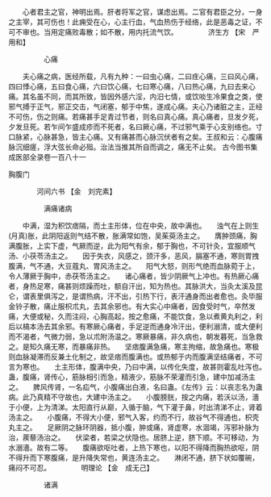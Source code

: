 <!-- { "loadSidebar": true } -->
　　心者君主之官，神明出焉。肝者将军之官，谋虑出焉。二官有君臣之分，一身之主宰，其可伤也！此痈受在心，心主行血，气血热伤于经络，此是恶毒之证，不可不审也。当用定痛败毒散；如不散，用内托流气饮。
　　　　济生方 【宋　严用和】

　　　　　心痛

　　夫心痛之病，医经所载，凡有九种：一曰虫心痛，二曰疰心痛，三曰风心痛，四曰悸心痛，五曰食心痛，六曰饮心痛，七曰寒心痛，八曰热心痛，九曰去来心痛。其名虽不同，而其所致，皆因外感六淫，内汨七情，或饮啖生冷果食之类，使邪气搏于正气，邪正交击，气闭塞，郁于中焦，遂成心痛。夫心乃诸脏之主，正经不可伤，伤之则痛。若痛甚手足青过节者，则名曰真心痛。真心痛者，旦发夕死，夕发旦死。若乍间乍盛成疹而不死者，名曰厥心痛，不过邪气乘于心支别络也。寸口脉紧，心脉甚急，皆主心痛。又有痛甚而心脉沉伏者有之矣。王叔和云：心腹痛脉沉细瘥，浮大弦长命必殂。治法当推其所自而调之，痛无不止矣。
古今图书集成医部全录卷一百八十一

胸腹门

　　　　河间六书 【金　刘完素】

　　　　　满痛诸病

　　中满，湿为积饮痞隔，而土主形体，位在中央，故中满也。　　浊气在上则生(月真)胀，此阴阳返则气结不散，胀满常如饱，吴茱萸汤主之。　　膺肿颈痛，胸满腹胀，上实下虚，气厥而逆，此为阳气有余，郁于胸也，不可针灸，宜服顺气汤、小茯苓汤主之。　　因于失衣，风感之，颈汗多，恶风，膈塞不通，寒则胃拽腹满，气不通，大豆蔻丸、胃风汤主之。　　阳气大怒，则形气绝而血脉菀于上，令人薄厥于胸中，赤茯苓汤主之。　　诸心痛者，皆少阴厥气上冲也。有热厥心痛者，身热足寒，痛甚则烦躁而吐，额自汗出，知为热也。其脉洪大，当灸太溪及昆仑，谓表里俱泻之，是谓热病，汗不出，引热下行，表汗通身而出者愈也。灸毕服金铃子散，痛止服枳朮丸，去其余邪也。有大实心中痛者，因食受时气，卒然发痛，大便或秘，久而注闷，心胸高起，按之愈痛，不能饮食，急以煮黄丸利之，利后以槁本汤去其余邪。有寒厥心痛者，手足逆而通身冷汗出，便利溺清，或大便利而不渴者，气微力弱，急以朮附汤温之。寒厥暴痛，非久病也，朝发暮死，当急救之。是知久痛无寒，而暴痛非热。　　坚痞腹满急痛，寒主拘缩，故急痛也。寒极则血脉凝滞而反兼土化制之，故坚痞而腹满也。或热郁于内而腹满坚结痛者，不可言为寒也。　　土主形体，腹满中央，乃曰中满，以传化失度，故甚则霍乱吐泻也。　　蛊，腹痛，肾传心，筋脉相引而急，精液少，筋脉不荣灌而引急，建中加减汤主之。　　脾风传肾，一名疝气，小腹痛出白液，名曰蛊。《左传》云：以丧志名为蛊病。此乃真精不守故也，大建中汤主之。　　小腹膀胱，按之内痛，若沃以汤，濇于小便，上为清涕。太阳直行从巅，入循于脑，气下灌于鼻，时出清涕不止，肾着汤主之。　　小腹痛，不得大小便，邪气入客，约而不行，故谷气不得通也，枳壳丸主之。　　足厥阴之脉环阴器，抵小腹，肿或痛，肾虚寒，水涸竭，泻邪补脉为治，蒺藜汤治之。　　伏梁者，若梁之伏隐也。居脐上逆，脐下顺。不可移动，为水溺濇。故有二等。　　腹痛欲呕吐者，上热下寒也，以阳不得降而胸热欲呕，阴不得升而下寒腹痛，是升降失常也，黄连汤主之。　　淋闭不通，脐下状如覆碗，痛闷不可忍。
　　　　明理论 【金　成无己】

　　　　　诸满

